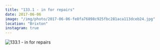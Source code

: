 ```yaml
---
title: "133.1 - in for repairs"
date: 2017-06-06
image: "/img/photo/2017-06-06-fe8fa76898c925fbc281aca113dceb24.jpg"
location: "Brixton"
instagram: true
---
```


![133.1 - in for repairs](/img/photo/2017-06-06-fe8fa76898c925fbc281aca113dceb24.jpg)
